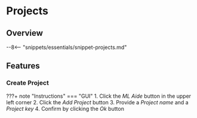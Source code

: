 # Projects

## Overview

--8<-- "snippets/essentials/snippet-projects.md"

## Features

### Create Project

???+ note "Instructions"
    === "GUI"
        1. Click the _ML Aide_ button in the upper left corner
        2. Click the _Add Project_ button
        3. Provide a _Project name_ and a _Project key_
        4. Confirm by clicking the _Ok_ button
